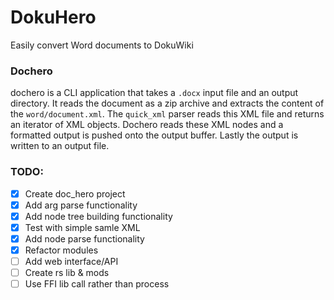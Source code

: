# DokuHero

Easily convert Word documents to DokuWiki

### Dochero
dochero is a CLI application that takes a `.docx` input file and an output directory.
It reads the document as a zip archive and extracts the content of the `word/document.xml`.
The `quick_xml` parser reads this XML file and returns an iterator of XML objects.
Dochero reads these XML nodes and a formatted output is pushed onto the output buffer.
Lastly the output is written to an output file.

### TODO:
- [X] Create doc_hero project
- [X] Add arg parse functionality
- [X] Add node tree building functionality
- [X] Test with simple samle XML
- [X] Add node parse functionality
- [X] Refactor modules
- [ ] Add web interface/API
- [ ] Create rs lib & mods
- [ ] Use FFI lib call rather than process
